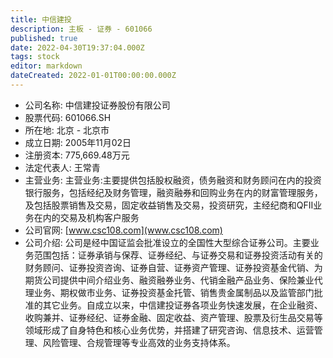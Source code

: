 ```yaml
---
title: 中信建投
description: 主板 - 证券 - 601066
published: true
date: 2022-04-30T19:37:04.000Z
tags: stock
editor: markdown
dateCreated: 2022-01-01T00:00:00.000Z
---
```


- 公司名称: 中信建投证券股份有限公司
- 股票代码: 601066.SH
- 所在地: 北京 - 北京市
- 成立日期: 2005年11月02日
- 注册资本: 775,669.48万元
- 法定代表人: 王常青
- 主营业务: 主营业务:主要提供包括股权融资，债务融资和财务顾问在内的投资银行服务，包括经纪及财务管理，融资融券和回购业务在内的财富管理服务，及包括股票销售及交易，固定收益销售及交易，投资研究，主经纪商和QFII业务在内的交易及机构客户服务
- 公司官网: [www.csc108.com](www.csc108.com)
- 公司介绍: 公司是经中国证监会批准设立的全国性大型综合证券公司。主要业务范围包括：证券承销与保荐、证券经纪、与证券交易和证券投资活动有关的财务顾问、证券投资咨询、证券自营、证券资产管理、证券投资基金代销、为期货公司提供中间介绍业务、融资融券业务、代销金融产品业务、保险兼业代理业务、期权做市业务、证券投资基金托管、销售贵金属制品以及监管部门批准的其它业务。自成立以来，中信建投证券各项业务快速发展，在企业融资、收购兼并、证券经纪、证券金融、固定收益、资产管理、股票及衍生品交易等领域形成了自身特色和核心业务优势，并搭建了研究咨询、信息技术、运营管理、风险管理、合规管理等专业高效的业务支持体系。


